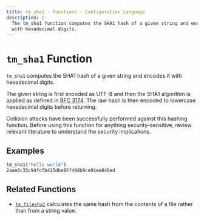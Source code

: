 ```yaml
---
title: tm_sha1 - Functions - Configuration Language
description: |-
  The tm_sha1 function computes the SHA1 hash of a given string and encodes it
  with hexadecimal digits.
---
```


# `tm_sha1` Function

`tm_sha1` computes the SHA1 hash of a given string and encodes it with
hexadecimal digits.

The given string is first encoded as UTF-8 and then the SHA1 algorithm is applied
as defined in [RFC 3174](https://tools.ietf.org/html/rfc3174). The raw hash is
then encoded to lowercase hexadecimal digits before returning.

Collision attacks have been successfully performed against this hashing
function. Before using this function for anything security-sensitive, review
relevant literature to understand the security implications.

## Examples

```sh
tm_sha1("hello world")
2aae6c35c94fcfb415dbe95f408b9ce91ee846ed
```

## Related Functions

* [`tm_filesha1`](./tm_filesha1.md) calculates the same hash from
  the contents of a file rather than from a string value.
